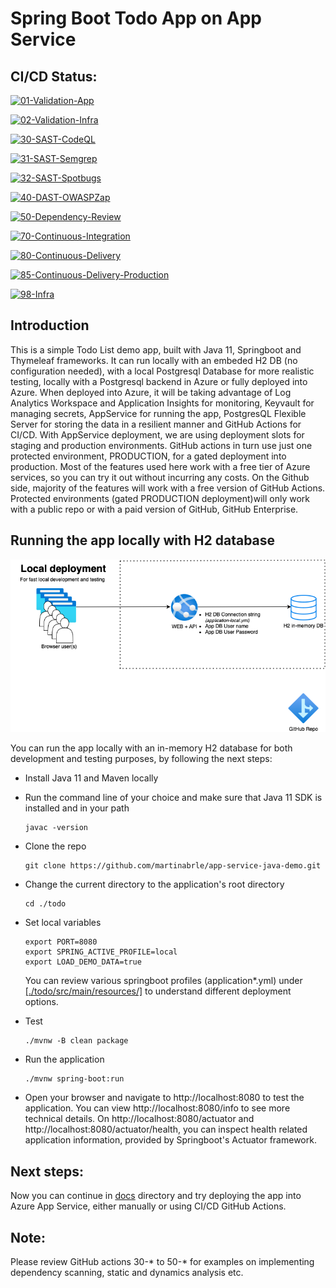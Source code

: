 # Spring Boot Todo App on App Service


## CI/CD Status:

[![01-Validation-App](https://github.com/martinabrle/app-service-java-demo/actions/workflows/01-validation-app.yml/badge.svg)](https://github.com/martinabrle/app-service-java-demo/actions/workflows/01-validation-app.yml)

[![02-Validation-Infra](https://github.com/martinabrle/app-service-java-demo/actions/workflows/02-validation-infra.yml/badge.svg)](https://github.com/martinabrle/app-service-java-demo/actions/workflows/02-validation-infra.yml)

[![30-SAST-CodeQL](https://github.com/martinabrle/app-service-java-demo/actions/workflows/30-sast-codeql.yml/badge.svg)](https://github.com/martinabrle/app-service-java-demo/actions/workflows/30-sast-codeql.yml)

[![31-SAST-Semgrep](https://github.com/martinabrle/app-service-java-demo/actions/workflows/31-sast-semgrep.yml/badge.svg)](https://github.com/martinabrle/app-service-java-demo/actions/workflows/31-sast-semgrep.yml)

[![32-SAST-Spotbugs](https://github.com/martinabrle/app-service-java-demo/actions/workflows/32-sast-spotbugs.yml/badge.svg)](https://github.com/martinabrle/app-service-java-demo/actions/workflows/32-sast-spotbugs.yml)

[![40-DAST-OWASPZap](https://github.com/martinabrle/app-service-java-demo/actions/workflows/40-dast-owaspzap.yml/badge.svg)](https://github.com/martinabrle/app-service-java-demo/actions/workflows/40-dast-owaspzap.yml)

[![50-Dependency-Review](https://github.com/martinabrle/app-service-java-demo/actions/workflows/50-dependency-review.yml/badge.svg)](https://github.com/martinabrle/app-service-java-demo/actions/workflows/50-dependency-review.yml)

[![70-Continuous-Integration](https://github.com/martinabrle/app-service-java-demo/actions/workflows/70-continuous-integration.yml/badge.svg)](https://github.com/martinabrle/app-service-java-demo/actions/workflows/70-continuous-integration.yml)

[![80-Continuous-Delivery](https://github.com/martinabrle/app-service-java-demo/actions/workflows/80-continuous-delivery.yml/badge.svg)](https://github.com/martinabrle/app-service-java-demo/actions/workflows/80-continuous-delivery.yml)

[![85-Continuous-Delivery-Production](https://github.com/martinabrle/app-service-java-demo/actions/workflows/85-continuous-delivery-production.yml/badge.svg)](https://github.com/martinabrle/app-service-java-demo/actions/workflows/85-continuous-delivery-production.yml)

[![98-Infra](https://github.com/martinabrle/app-service-java-demo/actions/workflows/98-infra.yml/badge.svg)](https://github.com/martinabrle/app-service-java-demo/actions/workflows/98-infra.yml)

## Introduction
This is a simple Todo List demo app, built with Java 11, Springboot and Thymeleaf frameworks. It can run locally with an embeded H2 DB (no configuration needed), with a local Postgresql Database for more realistic testing, locally with a Postgresql backend in Azure or fully deployed into Azure. When deployed into Azure, it will be taking advantage of Log Analytics Workspace and Application Insights for monitoring, Keyvault for managing secrets, AppService for running the app, PostgresQL Flexible Server for storing the data in a resilient manner and GitHub Actions for CI/CD. With AppService deployment, we are using deployment slots for staging and production environments. GitHub actions in turn use just one protected environment, PRODUCTION, for a gated deployment into production. Most of the features used here work with a free tier of Azure services, so you can try it out without incurring any costs. On the Github side, majority of the features will work with a free version of GitHub Actions. Protected environments (gated PRODUCTION deployment)will only work with a public repo or with a paid version of GitHub, GitHub Enterprise.

## Running the app locally with H2 database
![Architecture Diagram](./diagrams/demo-app-local-in-memory-db.drawio.png)

You can run the app locally with an in-memory H2 database for both development and testing purposes, by following the next steps:
* Install Java 11 and Maven locally
* Run the command line of your choice and make sure that Java 11 SDK is installed and in your path
    ```
    javac -version
    ```
* Clone the repo
    ```
    git clone https://github.com/martinabrle/app-service-java-demo.git
    ```
* Change the current directory to the application's root directory
    ```
    cd ./todo
    ```
* Set local variables 
    ```
    export PORT=8080
    export SPRING_ACTIVE_PROFILE=local
    export LOAD_DEMO_DATA=true
    ```
    You can review various springboot profiles (application*.yml) under [[./todo/src/main/resources/]](./todo/src/main/resources/) to understand different deployment options.

* Test 
    ```
    ./mvnw -B clean package
    ```
* Run the application
    ```
    ./mvnw spring-boot:run
    ```
* Open your browser and navigate to http://localhost:8080 to test the application. You can view http://localhost:8080/info to see more technical details. On http://localhost:8080/actuator and http://localhost:8080/actuator/health, you can inspect health related application information, provided by Springboot's Actuator framework.

## Next steps:
Now you can continue in [docs](https://github.com/martinabrle/app-service-java-demo/tree/main/docs/) directory and try deploying the app into Azure App Service, either manually or using CI/CD GitHub Actions.

## Note:
Please review GitHub actions 30-* to 50-* for examples on implementing dependency scanning, static and dynamics analysis etc.